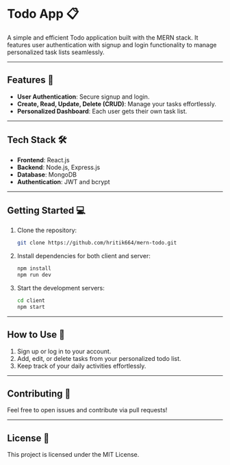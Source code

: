 # Todo App 📋

A simple and efficient Todo application built with the MERN stack. It features user authentication with signup and login functionality to manage personalized task lists seamlessly.

---

## Features 🚀
- **User Authentication**: Secure signup and login.
- **Create, Read, Update, Delete (CRUD)**: Manage your tasks effortlessly.
- **Personalized Dashboard**: Each user gets their own task list.

---

## Tech Stack 🛠️
- **Frontend**: React.js
- **Backend**: Node.js, Express.js
- **Database**: MongoDB
- **Authentication**: JWT and bcrypt

---

## Getting Started 💻

1. Clone the repository:  
   ```bash
   git clone https://github.com/hritik664/mern-todo.git
   ```
2. Install dependencies for both client and server:  
   ```bash
   npm install
   npm run dev
   ```
3. Start the development servers:  
   ```bash
   cd client
   npm start
   ```

---

## How to Use 📝
1. Sign up or log in to your account.
2. Add, edit, or delete tasks from your personalized todo list.
3. Keep track of your daily activities effortlessly.

---

## Contributing 🤝
Feel free to open issues and contribute via pull requests!

---

## License 📜
This project is licensed under the MIT License.
